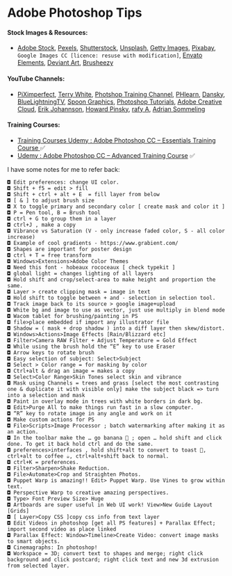 # Adobe Photoshop Tips

#### Stock Images & Resources:
- [Adobe Stock](https://stock.adobe.com/in/), [Pexels](https://www.pexels.com/), [Shutterstock](https://www.shutterstock.com/), [Unsplash](https://unsplash.com/), [Getty Images](https://www.gettyimages.in/), [Pixabay](https://pixabay.com/), `Google Images CC [licence: resuse with modification]`, [Envato Elements](https://elements.envato.com/), [Deviant Art](https://www.deviantart.com/), [Brusheezy](https://brusheezy.com/)

#### YouTube Channels:

- [PiXimperfect](https://www.youtube.com/channel/UCMrvLMUITAImCHMOhX88PYQ), [Terry White](https://www.youtube.com/user/terrywhitetechblog/videos), [Photshop Training Channel](https://www.youtube.com/user/photoshoptrainingch), [PHlearn](https://www.youtube.com/channel/UC47XN5bhLTBH5TRFyKaUpKg), [Dansky](https://www.youtube.com/channel/UCAbq1eKey19tt-FfaIO1RMA), [BlueLightningTV](https://www.youtube.com/channel/UCDfJlseFwUx2X0h3m5PRILA), [Spoon Graphics](https://www.youtube.com/channel/UC_mkC8ChfzCJcuSqSMwvUWw/videos), [Photoshop Tutorials](https://www.youtube.com/user/NewWorldOps/videos), [Adobe Creative Cloud](https://www.youtube.com/user/AdobeCreativeCloud), [Erik Johannson](https://www.youtube.com/channel/UCjLYVUB1qQquMTSL4n8NY8g), [Howard Pinsky](https://www.youtube.com/user/IceflowStudios/playlists), [rafy A](https://www.youtube.com/channel/UCB69iibkyOYlODhrwJlrzsw), [Adrian Sommeling](https://www.adriansommeling.com/)

#### Training Courses:

- [Training Courses
Udemy : Adobe Photoshop CC – Essentials Training Course
](https://www.udemy.com/course/adobe-photoshop-cc-essentials-training-course/) ✅
- [Udemy : Adobe Photoshop CC – Advanced Training Course](https://www.udemy.com/course/adobe-photoshop-cc-advanced-training-course-tutorial/) ✅


I have some notes for me to refer back:
```
◘ Edit preferences: change UI color.
◘ Shift + f5 = edit > fill
◘ Shift + ctrl + alt + E  = fill layer from below
◘ [ & ] to adjust brush size
◘ X to toggle primary and secondary color [ create mask and color it ]
◘ P = Pen tool, B = Brush tool
◘ ctrl + G to group them in a layer
◘ ctrl+J , make a copy
◘ Vibrance vs Saturation (V - only increase faded color, S - all color increase)
◘ Example of cool gradients - https://www.grabient.com/
◘ Shapes are important for poster design
◘ ctrl + T = free transform
◘ Windows>Extensions>Adobe Color Themes
◘ Need this font - hobeaux rococeaux [ check typekit ]
◘ global light = changes lighting of all layers
◘ Hold shift and crop/select-area to make height and proportion the same.
◘ Layer > create clipping mask = image in text
◘ Hold shift to toggle between + and - selection in selection tool.
◘ Track image back to its source > google image+upload
◘ White bg and image to use as vector, just use multiply in blend mode
◘ Wacom tablet for brushing/painting in PS
◘ file>place embedded if import any illustrator file
◘ Shadow = ( mask + drop shadow ) into a diff layer then skew/distort.
◘ Windows>Actions>Image Effects [Rain/Blizzard etc]
◘ Filter>Camera RAW Filter + Adjust Temperature = Gold Effect
◘ While using the brush hold the “E” key to use Eraser
◘ Arrow keys to rotate brush
◘ Easy selection of subject: Select>Subject
◘ Select > Color range = for masking by color
◘ Ctrl+alt & drag an image = makes a copy
◘ Select>Color Range>Skin Tones select skin and vibrance
◘ Mask using Channels = trees and grass [select the most contrasting one & duplicate it with visible only] make the subject black => turn into a selection and mask
◘ Paint in overlay mode in trees with white borders in dark bg.
◘ Edit>Purge All to make things run fast in a slow computer.
◘ “R” key to rotate image in any angle and work on it
◘ Make custom actions for PS
◘ File>Scripts>Image Processor ; batch watermarking after making it as an action.
◘ In the toolbar make the … go banana 🍌 ; open … hold shift and click done. To get it back hold ctrl and do the same.
◘ preferences>interfaces , hold shift+alt to convert to toast 🍞, ctrl+alt to coffee ☕, ctrl+alt+shift back to normal.
◘ ctrl+K = preferences.
◘ Filter>Sharpen>Shake Reduction.
◘ File>Automate>Crop and Straighten Photos.
◘ Puppet Warp is amazing!! Edit> Puppet Warp. Use Vines to grow within text.
◘ Perspective Warp to creative amazing perspectives.
◘ Type> Font Preview Size> Huge
◘ Artboards are super useful in Web UI work! View>New Guide Layout [Grids]
◘ [ Layer>Copy CSS ]copy css info from text layer
◘ Edit Videos in photoshop [get all PS features] + Parallax Effect; import second video as place linked
◘ Parallax Effect: Window>Timeline>Create Video: convert image masks to smart objects.
◘ Cinemagraphs: In photoshop!
◘ Workspace = 3D; convert text to shapes and merge; right click background and click postcard; right click text and new 3d extrusion from selected layer.

```

